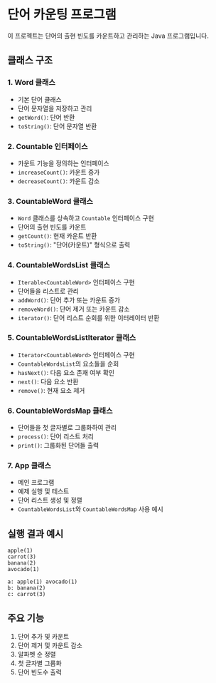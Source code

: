 # 단어 카운팅 프로그램

이 프로젝트는 단어의 출현 빈도를 카운트하고 관리하는 Java 프로그램입니다.

## 클래스 구조

### 1. Word 클래스
- 기본 단어 클래스
- 단어 문자열을 저장하고 관리
- `getWord()`: 단어 반환
- `toString()`: 단어 문자열 반환

### 2. Countable 인터페이스
- 카운트 기능을 정의하는 인터페이스
- `increaseCount()`: 카운트 증가
- `decreaseCount()`: 카운트 감소

### 3. CountableWord 클래스
- `Word` 클래스를 상속하고 `Countable` 인터페이스 구현
- 단어의 출현 빈도를 카운트
- `getCount()`: 현재 카운트 반환
- `toString()`: "단어(카운트)" 형식으로 출력

### 4. CountableWordsList 클래스
- `Iterable<CountableWord>` 인터페이스 구현
- 단어들을 리스트로 관리
- `addWord()`: 단어 추가 또는 카운트 증가
- `removeWord()`: 단어 제거 또는 카운트 감소
- `iterator()`: 단어 리스트 순회를 위한 이터레이터 반환

### 5. CountableWordsListIterator 클래스
- `Iterator<CountableWord>` 인터페이스 구현
- `CountableWordsList`의 요소들을 순회
- `hasNext()`: 다음 요소 존재 여부 확인
- `next()`: 다음 요소 반환
- `remove()`: 현재 요소 제거

### 6. CountableWordsMap 클래스
- 단어들을 첫 글자별로 그룹화하여 관리
- `process()`: 단어 리스트 처리
- `print()`: 그룹화된 단어들 출력

### 7. App 클래스
- 메인 프로그램
- 예제 실행 및 테스트
- 단어 리스트 생성 및 정렬
- `CountableWordsList`와 `CountableWordsMap` 사용 예시

## 실행 결과 예시
```
apple(1)
carrot(3)
banana(2)
avocado(1)

a: apple(1) avocado(1)
b: banana(2)
c: carrot(3)
```

## 주요 기능
1. 단어 추가 및 카운트
2. 단어 제거 및 카운트 감소
3. 알파벳 순 정렬
4. 첫 글자별 그룹화
5. 단어 빈도수 출력
